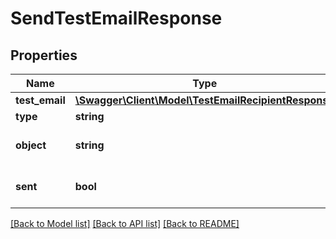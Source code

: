 # SendTestEmailResponse

## Properties
Name | Type | Description | Notes
------------ | ------------- | ------------- | -------------
**test_email** | [**\Swagger\Client\Model\TestEmailRecipientResponse**](TestEmailRecipientResponse.md) |  | 
**type** | **string** |  | 
**object** | **string** |  | [optional] [default to 'test_email']
**sent** | **bool** |  | [optional] [default to true]

[[Back to Model list]](../../README.md#documentation-for-models) [[Back to API list]](../../README.md#documentation-for-api-endpoints) [[Back to README]](../../README.md)

